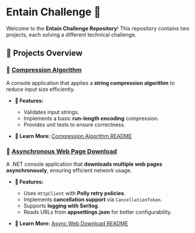 # Entain Challenge 🚀

Welcome to the **Entain Challenge Repository**! This repository contains two projects, each solving a different technical challenge.

## 📂 Projects Overview

### 🔹 [Compression Algorithm](CompressionAlgorithm/src/readme.md)
A console application that applies a **string compression algorithm** to reduce input size efficiently.

- **📌 Features:**
  - Validates input strings.
  - Implements a basic **run-length encoding** compression.
  - Provides unit tests to ensure correctness.

- **📖 Learn More:** [Compression Algorithm README](CompressionAlgorithm/src/readme.md)


### 🔹 [Asynchronous Web Page Download](AsynchronousWebPageDownload/src/readme.md)
A .NET console application that **downloads multiple web pages asynchronously**, ensuring efficient network usage.

- **📌 Features:**
  - Uses `HttpClient` with **Polly retry policies**.
  - Implements **cancellation support** via `CancellationToken`.
  - Supports **logging with Serilog**.
  - Reads URLs from **appsettings.json** for better configurability.

- **📖 Learn More:** [Async Web Download README](AsynchronousWebPageDownload/src/readme.md)
